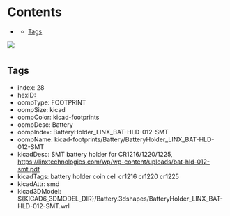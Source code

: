 



Contents
========

* [](#)
	* [Tags](#tags)
  
![][im]
# 

## Tags

- index: 28
- hexID: 
- oompType: FOOTPRINT
- oompSize: kicad
- oompColor: kicad-footprints
- oompDesc: Battery
- oompIndex: BatteryHolder_LINX_BAT-HLD-012-SMT
- oompName: kicad-footprints/Battery/BatteryHolder_LINX_BAT-HLD-012-SMT
- kicadDesc: SMT battery holder for CR1216/1220/1225, https://linxtechnologies.com/wp/wp-content/uploads/bat-hld-012-smt.pdf
- kicadTags: battery holder coin cell cr1216 cr1220 cr1225
- kicadAttr: smd
- kicad3DModel: ${KICAD6_3DMODEL_DIR}/Battery.3dshapes/BatteryHolder_LINX_BAT-HLD-012-SMT.wrl



[im]: image.png
